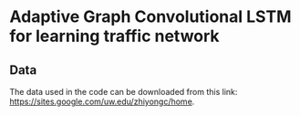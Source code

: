 # Adaptive Graph Convolutional LSTM for learning traffic network

## Data 
The data used in the code can be downloaded from this link: https://sites.google.com/uw.edu/zhiyongc/home. 
